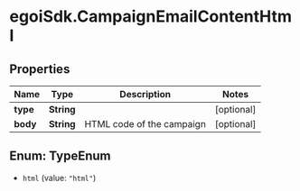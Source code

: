 # egoiSdk.CampaignEmailContentHtml

## Properties
Name | Type | Description | Notes
------------ | ------------- | ------------- | -------------
**type** | **String** |  | [optional] 
**body** | **String** | HTML code of the campaign | [optional] 


<a name="TypeEnum"></a>
## Enum: TypeEnum


* `html` (value: `"html"`)




